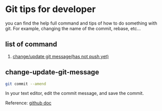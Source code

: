 # Git tips for developer

you can find the help full command and tips of how to do something with git. For example, changing the name of the commit, rebase, etc...

## list of command

1.  [change/update git message(has not push yet)](#change-update-git-message)

## change-update-git-message

```sh
git commit --amend
```

In your text editor, edit the commit message, and save the commit.

Reference: [github doc](https://docs.github.com/en/pull-requests/committing-changes-to-your-project/creating-and-editing-commits/changing-a-commit-message)
